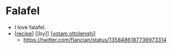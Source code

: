 # Falafel

- I love falafel.
- [[recipe]] [[by]] [[yotam ottolenghi]] 
  - https://twitter.com/flancian/status/1358486187736973314

[//begin]: # "Autogenerated link references for markdown compatibility"
[recipe]: recipe "Recipe"
[yotam ottolenghi]: yotam-ottolenghi "Yotam Ottolenghi"
[//end]: # "Autogenerated link references"